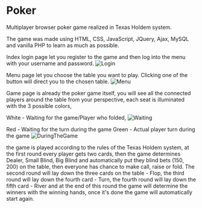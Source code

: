 # Poker
Multiplayer browser poker game realized in Texas Holdem system.

The game was made using HTML, CSS, JavaScript, JQuery, Ajax, MySQL and vanilla PHP to learn as much as possible.


Index login page let you register to the game and then log into the menu with your username and password.
![Login](https://user-images.githubusercontent.com/105807818/223848966-fc7e1aac-c701-48b6-9afe-4a7035a3dbae.png)

Menu page let you choose the table you want to play. Clicking one of the button will direct you to the chosen table.
![Menu](https://user-images.githubusercontent.com/105807818/223848006-e2a7e23f-46c1-4be9-96ad-dbab685db7ff.png)

Game page is already the poker game itself, you will see all the connected players around the table from your perspective, each seat is illuminated with the 3 possible colors, 


White - Waiting for the game/Player who folded,
![Waiting](https://user-images.githubusercontent.com/105807818/223848307-78d5c7a6-4421-4d8f-b2c3-ecd32d2a9d2f.png)

Red - Waiting for the turn during the game
Green - Actual player turn during the game
![DuringTheGame](https://user-images.githubusercontent.com/105807818/223848374-c10e7eff-f746-4357-8732-fa1923575e24.png)


the game is played according to the rules of the Texas Holdem system, at the first round every player gets two cards, then the game determines Dealer, Small Blind, Big Blind and automatically put they blind bets (150$, 200$) on the table, then everyone has chance to make call, raise or fold. The second round will lay down the three cards on the table - Flop, the third round will lay down the fourth card - Turn, the fourth round will lay down the fifth card - River and at the end of this round the game will determine the winners with the winning hands, once it's done the game will automatically start again.
